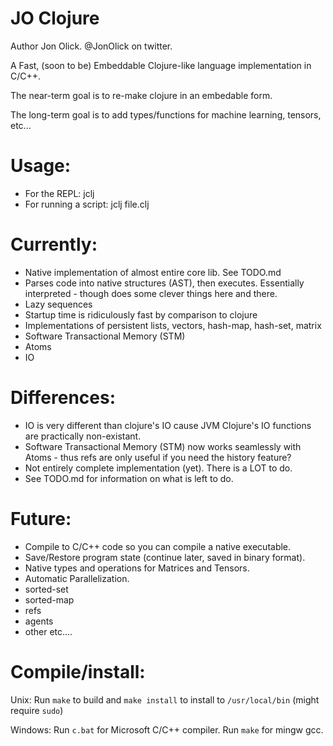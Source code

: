 # JO Clojure

Author Jon Olick. @JonOlick on twitter. 

A Fast, (soon to be) Embeddable Clojure-like language implementation in C/C++. 

The near-term goal is to re-make clojure in an embedable form. 

The long-term goal is to add types/functions for machine learning, tensors, etc... 

# Usage:
* For the REPL: jclj
* For running a script: jclj file.clj

# Currently:
* Native implementation of almost entire core lib. See TODO.md
* Parses code into native structures (AST), then executes. Essentially interpreted - though does some clever things here and there. 
* Lazy sequences
* Startup time is ridiculously fast by comparison to clojure
* Implementations of persistent lists, vectors, hash-map, hash-set, matrix
* Software Transactional Memory (STM)
* Atoms
* IO

# Differences:
* IO is very different than clojure's IO cause JVM Clojure's IO functions are practically non-existant. 
* Software Transactional Memory (STM) now works seamlessly with Atoms - thus refs are only useful if you need the history feature?
* Not entirely complete implementation (yet). There is a LOT to do.
* See TODO.md for information on what is left to do.

# Future:
* Compile to C/C++ code so you can compile a native executable. 
* Save/Restore program state (continue later, saved in binary format). 
* Native types and operations for Matrices and Tensors. 
* Automatic Parallelization.
* sorted-set
* sorted-map
* refs
* agents
* other etc....

# Compile/install:

Unix:
Run `make` to build and `make install` to install to `/usr/local/bin` (might require `sudo`)

Windows:
Run `c.bat` for Microsoft C/C++ compiler. Run `make` for mingw gcc.
